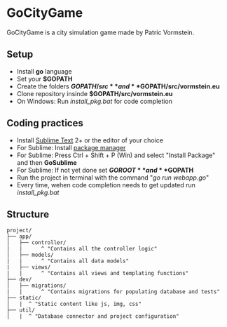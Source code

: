 GoCityGame
==============

GoCityGame is a city simulation game made by Patric Vormstein.

## Setup

 * Install **go** language
 * Set your **$GOPATH**
 * Create the folders **$GOPATH/src** and **$GOPATH/src/vormstein.eu**
 * Clone repository insinde **$GOPATH/src/vormstein.eu**
 * On Windows: Run *install_pkg.bat* for code completion
 
 
## Coding practices

 * Install [Sublime Text](http://www.sublimetext.com/) 2+ or the editor of your choice
 * For Sublime: Install [package manager](https://sublime.wbond.net/installation)
 * For Sublime: Press Ctrl + Shift + P (Win) and select "Install Package" and then **GoSublime**
 * For Sublime: If not yet done set **$GOROOT** and **$GOPATH**
 * Run the project in terminal with the command "*go run webapp.go*"
 * Every time, wehen code completion needs to get updated run *install_pkg.bat*

## Structure

```
project/
├── app/
│   ├── controller/
|   |      ^ "Contains all the controller logic"
│   ├── models/
|   |      ^ "Contains all data models"
|   ├── views/
|   |      ^ "Contains all views and templating functions"
├── dev/
│   ├── migrations/
|   |      ^ "Contains migrations for populating database and tests"
├── static/
│   |  ^ "Static content like js, img, css"
├── util/
│   |  ^ "Database connector and project configuration"
```